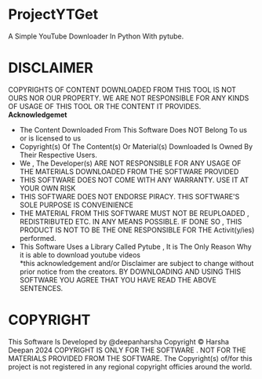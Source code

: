 # ProjectYTGet
A Simple YouTube Downloader In Python With pytube.

# DISCLAIMER
COPYRIGHTS OF CONTENT DOWNLOADED FROM THIS TOOL IS NOT OURS NOR OUR PROPERTY. WE ARE NOT RESPONSIBLE FOR ANY KINDS OF USAGE OF THIS TOOL OR THE CONTENT IT PROVIDES.
**Acknowledgemet**
- The Content Downloaded From This Software Does NOT Belong To us or is licensed to us
- Copyright(s) Of The Content(s) Or Material(s) Downloaded Is Owned By Their Respective Users.
- We , The Developer(s) ARE NOT RESPONSIBLE FOR ANY USAGE OF THE MATERIALS DOWNLOADED FROM THE SOFTWARE PROVIDED
- THIS SOFTWARE DOES NOT COME WITH ANY WARRANTY. USE IT AT YOUR OWN RISK
- THIS SOFTWARE DOES NOT ENDORSE PIRACY. THIS SOFTWARE'S SOLE PURPOSE IS CONVEINIENCE
- THE MATERIAL FROM THIS SOFTWARE MUST NOT BE REUPLOADED , REDISTRIBUTED ETC. IN ANY MEANS POSSIBLE. IF DONE SO , THIS PRODUCT IS NOT TO BE THE ONE RESPONSIBLE FOR THE Activit(y/ies) performed.
- This Software Uses a Library Called Pytube , It is The Only Reason Why it is able to download youtube videos  
*this acknowledgement and/or Disclaimer are subject to change without prior notice from the creators.
BY DOWNLOADING AND USING THIS SOFTWARE YOU AGREE THAT YOU HAVE READ THE ABOVE SENTENCES.


# COPYRIGHT
This Software Is Developed by @deepanharsha
Copyright © Harsha Deepan 2024 
COPYRIGHT IS ONLY FOR THE SOFTWARE . NOT FOR THE MATERIALS PROVIDED FROM THE SOFTWARE.
The Copyright(s) of/for this project is not registered in any regional copyright officies around the world.
